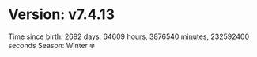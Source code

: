 # Version: v7.4.13
Time since birth: 2692 days, 64609 hours, 3876540 minutes, 232592400 seconds
Season: Winter ❄️
